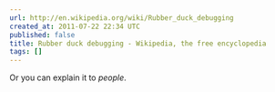 ```yaml
---
url: http://en.wikipedia.org/wiki/Rubber_duck_debugging
created_at: 2011-07-22 22:34 UTC
published: false
title: Rubber duck debugging - Wikipedia, the free encyclopedia
tags: []
---
```


Or you can explain it to <i>people</i>.
